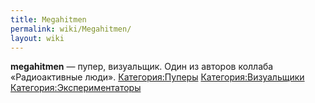 ```yaml
---
title: Megahitmen
permalink: wiki/Megahitmen/
layout: wiki
---
```


**megahitmen** — пупер, визуальщик. Один из авторов коллаба
«Радиоактивные люди». [Категория:Пуперы](Категория:Пуперы "wikilink")
[Категория:Визуальщики](Категория:Визуальщики "wikilink")
[Категория:Экспериментаторы](Категория:Экспериментаторы "wikilink")
